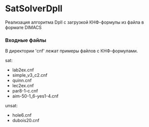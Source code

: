 # SatSolverDpll
Реализация алгоритма Dpll с загрузкой КНФ-формулы из файла в формате DIMACS

### Входные файлы

В директории 'cnf' лежат примеры файлов с КНФ-формулами.

sat:

* lab2ex.cnf
* simple_v3_c2.cnf
* quinn.cnf
* lec2ex.cnf
* par8-1-c.cnf
* aim-50-1_6-yes1-4.cnf

unsat:

* hole6.cnf
* dubois20.cnf
